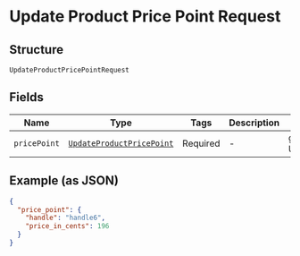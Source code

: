 
# Update Product Price Point Request

## Structure

`UpdateProductPricePointRequest`

## Fields

| Name | Type | Tags | Description | Getter | Setter |
|  --- | --- | --- | --- | --- | --- |
| `pricePoint` | [`UpdateProductPricePoint`](../../doc/models/update-product-price-point.md) | Required | - | getPricePoint(): UpdateProductPricePoint | setPricePoint(UpdateProductPricePoint pricePoint): void |

## Example (as JSON)

```json
{
  "price_point": {
    "handle": "handle6",
    "price_in_cents": 196
  }
}
```

